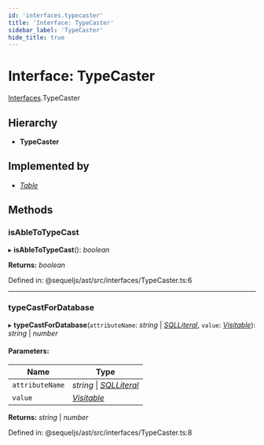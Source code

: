 ```yaml
---
id: 'interfaces.typecaster'
title: 'Interface: TypeCaster'
sidebar_label: 'TypeCaster'
hide_title: true
---
```


# Interface: TypeCaster

[Interfaces](../modules/interfaces.md).TypeCaster

## Hierarchy

- **TypeCaster**

## Implemented by

- [_Table_](../classes/table.md)

## Methods

### isAbleToTypeCast

▸ **isAbleToTypeCast**(): _boolean_

**Returns:** _boolean_

Defined in: @sequeljs/ast/src/interfaces/TypeCaster.ts:6

---

### typeCastForDatabase

▸ **typeCastForDatabase**(`attributeName`: _string_ \|
[_SQLLiteral_](../classes/nodes.sqlliteral.md), `value`:
[_Visitable_](../modules/visitors.md#visitable)): _string_ \| _number_

#### Parameters:

| Name            | Type                                                       |
| --------------- | ---------------------------------------------------------- |
| `attributeName` | _string_ \| [_SQLLiteral_](../classes/nodes.sqlliteral.md) |
| `value`         | [_Visitable_](../modules/visitors.md#visitable)            |

**Returns:** _string_ \| _number_

Defined in: @sequeljs/ast/src/interfaces/TypeCaster.ts:8
